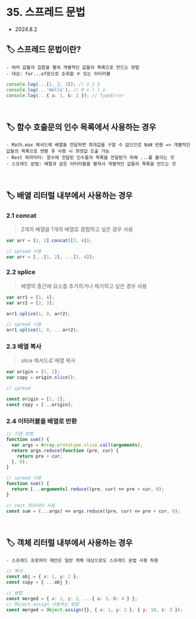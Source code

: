 # 35. 스프레드 문법

- 2024.8.2

## 🏷 스프레드 문법이란?

```
- 여러 값들의 집합을 펼쳐 개별적인 값들의 목록으로 만드는 방법
- 대상: for...of문으로 순회할 수 있는 이터러블
```

```jsx
console.log(...[1, 2, 3]); // 1 2 3
console.log(...'Hello'); // H e l l o
console.log(...{ a: 1, b: 2 }); // TypeError
```

<br />

## 🏷 함수 호출문의 인수 목록에서 사용하는 경우

```
- Math.max 메서드에 배열을 전달하면 최대값을 구할 수 없으므로 NaN 반환 => 개별적인 값들의 목록으로 변환 후 사용 시 최댓값 도출 가능
- Rest 파라미터: 함수에 전달된 인수들의 목록을 전달받기 위해 ...를 붙이는 것
- 스프레드 문법: 배열과 같은 이터러블을 펼쳐서 개별적인 값들의 목록을 만드는 것
```

<br />

## 🏷 배열 리터럴 내부에서 사용하는 경우

### 2.1 concat

> 2개의 배열을 1개의 배열로 결합하고 싶은 경우 사용

```jsx
var arr = [1, 2].concat([3, 4]);

// spread 사용
var arr = [...[1, 2], ...[3, 4]];
```

### 2.2 splice

> 배열의 중간에 요소를 추가하거나 제거하고 싶은 경우 사용

```jsx
var arr1 = [1, 4];
var arr2 = [2, 3];

arr1.splice(1, 0, arr2);

// spread 사용
arr1.splice(1, 0, ...arr2);
```

### 2.3 배열 복사

> slice 메서드로 배열 복사

```jsx
var origin = [1, 2];
var copy = origin.slice();

// spread

const origin = [1, 2];
const copy = [...origin];
```

### 2.4 이터러블을 배열로 반환

```jsx
// 기존 방법
function sum() {
  var args = Array.prototype.slice.call(arguments);
  return args.reduce(function (pre, cur) {
    return pre + cur;
  }, 0);
}

// spread 사용
function sum() {
  return [...arguments].reduce((pre, cur) => pre + cur, 0);
}

// rest 파라미터 사용
const sum = (...args) => args.reduce((pre, cur) => pre + cur, 0);
```

<br />

## 🏷 객체 리터럴 내부에서 사용하는 경우

```
- 스프레드 프로퍼티 제안은 일반 객체 대상으로도 스프레드 문법 사용 허용
```

```jsx
// 복사
const obj = { x: 1, y: 2 };
const copy = { ...obj };

// 병합
const merged = { x: 1, y: 2, ...{ a: 3, b: 4 } };
// Object.assign 사용하는 방법
const merged = Object.assign({}, { x: 1, y: 2 }, { y: 10, z: 3 });
```

